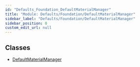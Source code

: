 ```yaml
---
id: "Defaults_Foundation_DefaultMaterialManager"
title: "Module: Defaults/Foundation/DefaultMaterialManager"
sidebar_label: "Defaults/Foundation/DefaultMaterialManager"
sidebar_position: 0
custom_edit_url: null
---
```


## Classes

- [DefaultMaterialManager](../classes/Defaults_Foundation_DefaultMaterialManager.DefaultMaterialManager.md)
